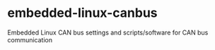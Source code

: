 # embedded-linux-canbus
Embedded Linux CAN bus settings and scripts/software for CAN bus communication 
